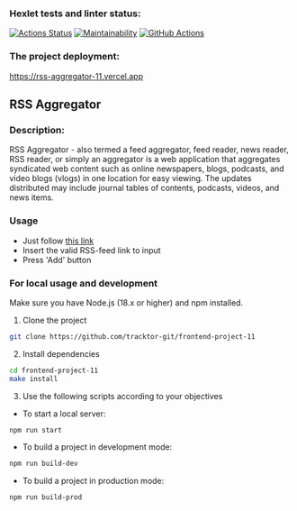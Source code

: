 ### Hexlet tests and linter status:

[![Actions Status](https://github.com/tracktor-git/frontend-project-11/workflows/hexlet-check/badge.svg)](https://github.com/tracktor-git/frontend-project-11/actions)
[![Maintainability](https://api.codeclimate.com/v1/badges/bd5324eb74243c3fd63e/maintainability)](https://codeclimate.com/github/tracktor-git/frontend-project-11/maintainability)
[![GitHub Actions](https://github.com/tracktor-git/frontend-project-11/actions/workflows/workflow.yml/badge.svg)](https://github.com/tracktor-git/frontend-project-11/actions/workflows/workflow.yml)

### The project deployment:

https://rss-aggregator-11.vercel.app

## RSS Aggregator

### Description:

RSS Aggregator - also termed a feed aggregator, feed reader, news reader, RSS reader, or simply an aggregator is a web application that aggregates syndicated web content such as online newspapers, blogs, podcasts, and video blogs (vlogs) in one location for easy viewing. The updates distributed may include journal tables of contents, podcasts, videos, and news items.

### Usage

- Just follow <a href="https://rss-aggregator-11.vercel.app/" target="_blank">this link</a>
- Insert the valid RSS-feed link to input
- Press 'Add' button

### For local usage and development

Make sure you have Node.js (18.x or higher) and npm installed.

1. Clone the project

```bash
git clone https://github.com/tracktor-git/frontend-project-11
```

2. Install dependencies

```bash
cd frontend-project-11
make install
```

3. Use the following scripts according to your objectives

- To start a local server:

```bash
npm run start
```

- To build a project in development mode:

```bash
npm run build-dev
```

- To build a project in production mode:

```bash
npm run build-prod
```
